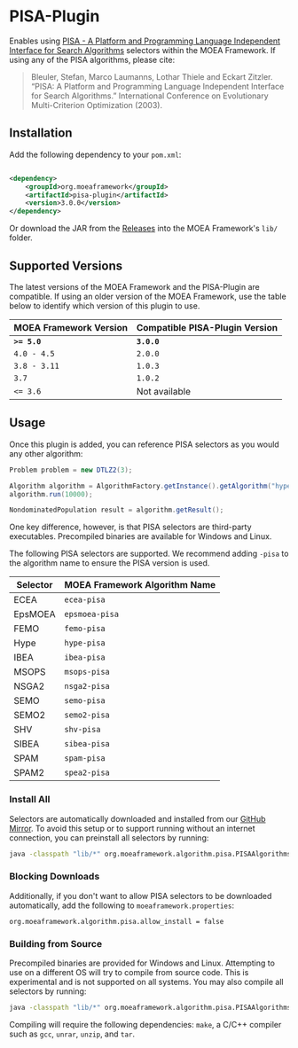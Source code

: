 # PISA-Plugin

Enables using [PISA - A Platform and Programming Language Independent Interface for Search Algorithms](http://sop.tik.ee.ethz.ch/pisa)
selectors within the MOEA Framework.  If using any of the PISA algorithms, please cite:

> Bleuler, Stefan, Marco Laumanns, Lothar Thiele and Eckart Zitzler. “PISA: A Platform and Programming Language Independent Interface for Search Algorithms.” International Conference on Evolutionary Multi-Criterion Optimization (2003).


## Installation

Add the following dependency to your `pom.xml`:

```xml

<dependency>
    <groupId>org.moeaframework</groupId>
    <artifactId>pisa-plugin</artifactId>
    <version>3.0.0</version>
</dependency>
```

Or download the JAR from the [Releases](https://github.com/MOEAFramework/PISA-Plugin/releases) into the MOEA
Framework's `lib/` folder.


## Supported Versions

The latest versions of the MOEA Framework and the PISA-Plugin are compatible.  If using an older version of the MOEA
Framework, use the table below to identify which version of this plugin to use.

MOEA Framework Version | Compatible PISA-Plugin Version
---------------------- | ------------------------------
**`>= 5.0`**           | **`3.0.0`**
`4.0 - 4.5`            | `2.0.0`
`3.8 - 3.11`           | `1.0.3`      
`3.7`                  | `1.0.2`
`<= 3.6`               | Not available


## Usage

Once this plugin is added, you can reference PISA selectors as you would any other algorithm:

```java
Problem problem = new DTLZ2(3);

Algorithm algorithm = AlgorithmFactory.getInstance().getAlgorithm("hype-pisa", problem);
algorithm.run(10000);

NondominatedPopulation result = algorithm.getResult();
```

One key difference, however, is that PISA selectors are third-party executables.  Precompiled binaries are available
for Windows and Linux.

The following PISA selectors are supported.  We recommend adding `-pisa` to the algorithm name to ensure the PISA
version is used.

Selector | MOEA Framework Algorithm Name
-------- | -----------------------------
ECEA     | `ecea-pisa`
EpsMOEA  | `epsmoea-pisa`
FEMO     | `femo-pisa`
Hype     | `hype-pisa`
IBEA     | `ibea-pisa`
MSOPS    | `msops-pisa`
NSGA2    | `nsga2-pisa`
SEMO     | `semo-pisa`
SEMO2    | `semo2-pisa`
SHV      | `shv-pisa`
SIBEA    | `sibea-pisa`
SPAM     | `spam-pisa`
SPAM2    | `spea2-pisa`

### Install All

Selectors are automatically downloaded and installed from our [GitHub Mirror](https://github.com/MOEAFramework/PISA/).
To avoid this setup or to support running without an internet connection, you can preinstall all selectors by running:

```bash
java -classpath "lib/*" org.moeaframework.algorithm.pisa.PISAAlgorithms install
```

### Blocking Downloads

Additionally, if you don't want to allow PISA selectors to be downloaded automatically, add the following to 
`moeaframework.properties`:

```
org.moeaframework.algorithm.pisa.allow_install = false
```

### Building from Source

Precompiled binaries are provided for Windows and Linux.  Attempting to use on a different OS will try to compile from
source code.  This is experimental and is not supported on all systems.  You may also compile all selectors by running:

```bash
java -classpath "lib/*" org.moeaframework.algorithm.pisa.PISAAlgorithms install_source
```

Compiling will require the following dependencies: `make`, a C/C++ compiler such as `gcc`, `unrar`, `unzip`, and `tar`.

